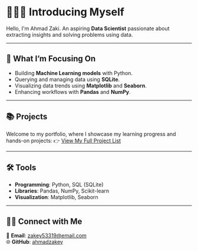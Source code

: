 # 🙋🏻‍♂️ **Introducing Myself**

Hello, I'm Ahmad Zaki. An aspiring **Data Scientist** passionate about extracting insights and solving problems using data.  

---

## 🚀 **What I’m Focusing On**
- Building **Machine Learning models** with Python.  
- Querying and managing data using **SQLite**.  
- Visualizing data trends using **Matplotlib** and **Seaborn**.  
- Enhancing workflows with **Pandas** and **NumPy**.  

---

## 📚 **Projects**  
Welcome to my portfolio, where I showcase my learning progress and hands-on projects: 
👉 [View My Full Project List](projects.md)

---

## 🛠️ **Tools**  
- **Programming**: Python, SQL (SQLite)  
- **Libraries**: Pandas, NumPy, Scikit-learn  
- **Visualization**: Matplotlib, Seaborn  

---

## 👋🏻 **Connect with Me**  
📧 **Email**: [zakey53319@email.com](mailto:zakey53319@email.com)  
🌐 **GitHub**: [ahmadzakey](https://github.com/ahmadzakey)  
